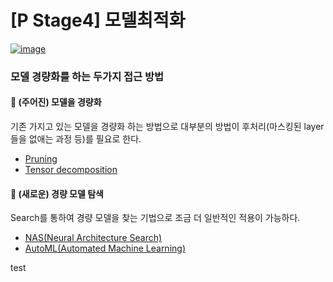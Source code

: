 # [P Stage4] 모델최적화
[![image](https://user-images.githubusercontent.com/71882533/120030628-ac818800-c032-11eb-81ce-3d60708877ae.png)](http://boostcamp.stages.ai/competitions/45/overview/description)

### 모델 경량화를 하는 두가지 접근 방법
#### :triangular_flag_on_post: (주어진) 모델을 경량화
기존 가지고 있는 모델을 경량화 하는 방법으로 대부분의 방법이 후처리(마스킹된 layer들을 없애는 과정 등)를 필요로 한다.
- [Pruning](https://github.com/bcaitech1/p4-opt-5-vibrhanium-/tree/master/Pruning)
- [Tensor decomposition](https://github.com/bcaitech1/p4-opt-5-vibrhanium-/tree/master/Tensor_decomposition)

#### :triangular_flag_on_post: (새로운) 경량 모델 탐색
Search를 통하여 경량 모델을 찾는 기법으로 조금 더 일반적인 적용이 가능하다.
- [NAS(Neural Architecture Search)](https://github.com/bcaitech1/p4-opt-5-vibrhanium-/tree/master/NAS)
- [AutoML(Automated Machine Learning)](https://github.com/bcaitech1/p4-opt-5-vibrhanium-/tree/master/AutoML)

test
